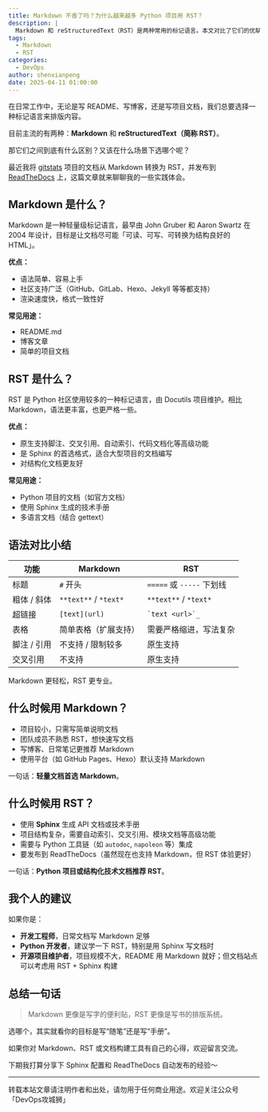 ```yaml
---
title: Markdown 不香了吗？为什么越来越多 Python 项目用 RST？
description: |
  Markdown 和 reStructuredText（RST）是两种常用的标记语言。本文对比了它们的优缺点，并分享了在不同场景下的使用建议。
tags:
  - Markdown
  - RST
categories:
  - DevOps
author: shenxianpeng
date: 2025-04-11 01:00:00
---
```


在日常工作中，无论是写 README、写博客，还是写项目文档，我们总要选择一种标记语言来排版内容。

目前主流的有两种：**Markdown** 和 **reStructuredText（简称 RST）**。

那它们之间到底有什么区别？又该在什么场景下选哪个呢？

最近我将 [gitstats](https://github.com/shenxianpeng/gitstats) 项目的文档从 Markdown 转换为 RST，并发布到 [ReadTheDocs](https://gitstats.readthedocs.io/) 上，这篇文章就来聊聊我的一些实践体会。

<!-- more -->

## Markdown 是什么？

Markdown 是一种轻量级标记语言，最早由 John Gruber 和 Aaron Swartz 在 2004 年设计，目标是让文档尽可能「可读、可写、可转换为结构良好的 HTML」。

**优点：**

- 语法简单、容易上手
- 社区支持广泛（GitHub、GitLab、Hexo、Jekyll 等等都支持）
- 渲染速度快，格式一致性好

**常见用途：**

- README.md
- 博客文章
- 简单的项目文档

## RST 是什么？

RST 是 Python 社区使用较多的一种标记语言，由 Docutils 项目维护。相比 Markdown，语法更丰富，也更严格一些。

**优点：**

- 原生支持脚注、交叉引用、自动索引、代码文档化等高级功能
- 是 Sphinx 的首选格式，适合大型项目的文档编写
- 对结构化文档更友好

**常见用途：**

- Python 项目的文档（如官方文档）
- 使用 Sphinx 生成的技术手册
- 多语言文档（结合 gettext）

## 语法对比小结

| 功能             | Markdown                    | RST                            |
|------------------|-----------------------------|--------------------------------|
| 标题             | `#` 开头                    | `=====` 或 `-----` 下划线       |
| 粗体 / 斜体       | `**text**` / `*text*`        | `**text**` / `*text*`        |
| 超链接           | `[text](url)`               | `` `text <url>`_ ``            |
| 表格             | 简单表格（扩展支持）        | 需要严格缩进，写法复杂           |
| 脚注 / 引用       | 不支持 / 限制较多           | 原生支持                         |
| 交叉引用         | 不支持                      | 原生支持                         |

Markdown 更轻松，RST 更专业。

## 什么时候用 Markdown？

- 项目较小，只需写简单说明文档
- 团队成员不熟悉 RST，想快速写文档
- 写博客、日常笔记更推荐 Markdown
- 使用平台（如 GitHub Pages、Hexo）默认支持 Markdown

一句话：**轻量文档首选 Markdown**。

## 什么时候用 RST？

- 使用 **Sphinx** 生成 API 文档或技术手册
- 项目结构复杂，需要自动索引、交叉引用、模块文档等高级功能
- 需要与 Python 工具链（如 `autodoc`, `napoleon` 等）集成
- 要发布到 ReadTheDocs（虽然现在也支持 Markdown，但 RST 体验更好）

一句话：**Python 项目或结构化技术文档推荐 RST**。

## 我个人的建议

如果你是：

- **开发工程师**，日常文档写 Markdown 足够
- **Python 开发者**，建议学一下 RST，特别是用 Sphinx 写文档时
- **开源项目维护者**，项目规模不大，README 用 Markdown 就好；但文档站点可以考虑用 RST + Sphinx 构建

## 总结一句话

> Markdown 更像是写字的便利贴，RST 更像是写书的排版系统。

选哪个，其实就看你的目标是写“随笔”还是写“手册”。

如果你对 Markdown、RST 或文档构建工具有自己的心得，欢迎留言交流。

下期我打算分享下 Sphinx 配置和 ReadTheDocs 自动发布的经验～

---

转载本站文章请注明作者和出处，请勿用于任何商业用途。欢迎关注公众号「DevOps攻城狮」
